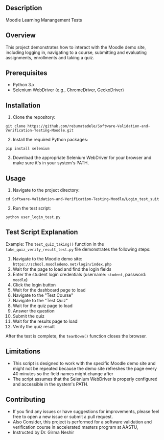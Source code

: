 ## Description

Moodle Learning Manangement Tests

## Overview

This project demonstrates how to interact with the Moodle demo site, including logging in, navigating to a course, submitting and evaluating assignments, enrollments and taking a quiz.

## Prerequisites

- Python 3.x
- Selenium WebDriver (e.g., ChromeDriver, GeckoDriver)

## Installation

1. Clone the repository:

```
git clone https://github.com/rebumatadele/Software-Validation-and-Verification-Testing-Moodle.git
```

2. Install the required Python packages:

```
pip install selenium
```

3. Download the appropriate Selenium WebDriver for your browser and make sure it's in your system's PATH.

## Usage

1. Navigate to the project directory:

```
cd Software-Validation-and-Verification-Testing-Moodle/Login_test_suit
```

2. Run the test script:

```
python user_login_test.py
```

## Test Script Explanation

Example:
The `test_quiz_taking()` function in the `take_quiz_verify_result_test.py` file demonstrates the following steps:

1. Navigate to the Moodle demo site: `https://school.moodledemo.net/login/index.php`
2. Wait for the page to load and find the login fields
3. Enter the student login credentials (username: `student`, password: `moodle`)
4. Click the login button
5. Wait for the dashboard page to load
6. Navigate to the "Test Course"
7. Navigate to the "Test Quiz"
8. Wait for the quiz page to load
9. Answer the question
10. Submit the quiz
11. Wait for the results page to load
12. Verify the quiz result

After the test is complete, the `tearDown()` function closes the browser.

## Limitations

- This script is designed to work with the specific Moodle demo site and might not be repeated because the demo site refreshes the page every 40 minutes so the field names might change after
- The script assumes that the Selenium WebDriver is properly configured and accessible in the system's PATH.

## Contributing

- If you find any issues or have suggestions for improvements, please feel free to open a new issue or submit a pull request.
- Also Consider, this project is performed for a software validation and verification course in accelerated masters program at AASTU,
- Instructed by Dr. Girma Neshir
